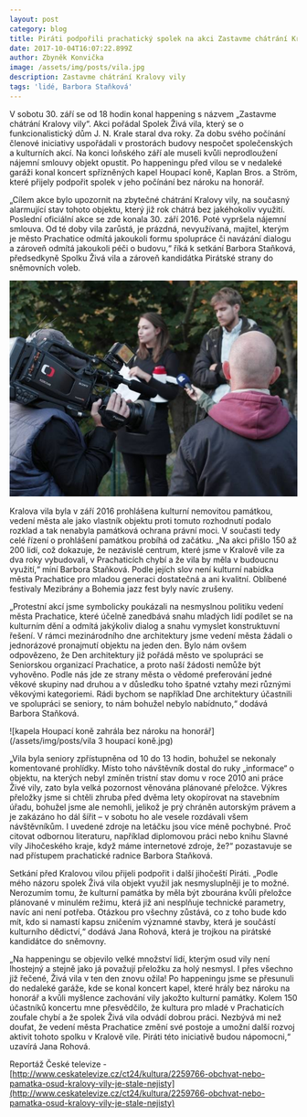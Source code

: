 ```yaml
---
layout: post
category: blog
title: Piráti podpořili prachatický spolek na akci Zastavme chátrání Kralovy vily
date: 2017-10-04T16:07:22.899Z
author: Zbyněk Konvička
image: /assets/img/posts/vila.jpg
description: Zastavme chátrání Kralovy vily
tags: 'lidé, Barbora Staňková'
---
```

V sobotu 30. září se od 18 hodin konal happening
s názvem „Zastavme chátrání Kralovy vily“. Akci pořádal Spolek Živá vila,
který se o funkcionalistický dům J. N. Krale staral dva roky. Za dobu svého počínání členové iniciativy uspořádali v prostorách
budovy nespočet společenských a kulturních akcí. Na konci loňského září ale
museli kvůli neprodloužení nájemní smlouvy objekt opustit. Po happeningu před
vilou se v nedaleké garáži konal koncert spřízněných kapel Houpací koně, Kaplan Bros. a
Ström, které přijely podpořit spolek v jeho počínání bez nároku na
honorář.

„Cílem akce bylo upozornit
na zbytečné chátrání Kralovy vily, na současný alarmující stav tohoto
objektu, který již rok chátrá bez jakéhokoliv využití. Poslední oficiální akce se zde
konala 30. září 2016. Poté vypršela nájemní smlouva. Od té doby vila zarůstá,
je prázdná, nevyužívaná, majitel, kterým je město Prachatice odmítá jakoukoli
formu spolupráce či navázání dialogu a zároveň odmítá jakoukoli péči o budovu,“
říká k setkání Barbora Staňková, předsedkyně Spolku Živá vila a zároveň
kandidátka Pirátské strany do sněmovních voleb.

![Bára Staňková je kandidátkou za pirátskou stranu do sněmovny](/assets/img/posts/vila2.jpg)

Kralova vila byla v září 2016 prohlášena
kulturní nemovitou památkou, vedení města ale jako vlastník objektu proti
tomuto rozhodnutí podalo rozklad a tak nenabyla památková ochrana právní moci.
V současti tedy celé řízení o prohlášení památkou probíhá od začátku. „Na akci přišlo 150
až 200 lidí, což dokazuje, že nezávislé centrum, které jsme v Kralově vile
za dva roky vybudovali, v Prachaticích chybí a že vila by měla
v budoucnu využití,“ míní Barbora Staňková. Podle jejích slov není
kulturní nabídka města Prachatice pro mladou generaci dostatečná a ani
kvalitní. Oblíbené festivaly Mezibrány a Bohemia jazz fest byly navíc zrušeny. 

„Protestní akcí jsme symbolicky poukázali
na nesmyslnou politiku vedení města Prachatice, které účelně zanedbává snahu
mladých lidí podílet se na kulturním dění a odmítá jakýkoliv dialog a snahu
vymyslet konstruktuvní řešení. V rámci mezinárodního dne architektury jsme
vedení města žádali o jednorázové pronajmutí objektu na jeden den. Bylo nám
ovšem odpovězeno, že Den architektury již pořádá město ve spolupráci se
Seniorskou organizací Prachatice, a proto naší žádosti nemůže být vyhověno.
Podle nás jde ze strany města o vědomé preferování jedné věkové skupiny nad
druhou a v důsledku toho špatné vztahy mezi různými věkovými kategoriemi. Rádi
bychom se například Dne architektury účastnili ve spolupráci se seniory, to nám
bohužel nebylo nabídnuto,“ dodává Barbora Staňková.

![kapela Houpací koně zahrála bez nároku na honorář](/assets/img/posts/vila 3 houpací koně.jpg)

„Vila byla seniory zpřístupněna od 10 do 13 hodin, bohužel se nekonaly komentované
prohlídky. Místo toho návštěvník dostal do ruky „informace“ o objektu, na
kterých nebyl zmíněn tristní stav domu v roce 2010 ani práce Živé vily, zato
byla velká pozornost věnována plánované přeložce. Výkres přeložky jsme si
chtěli zhruba před dvěma lety okopírovat na stavebním úřadu, bohužel jsme ale
nemohli, jelikož je prý chráněn autorským právem a je zakázáno ho dál šířit – v
sobotu ho ale vesele rozdávali všem návštěvníkům. I uvedené zdroje na letáčku
jsou více méně pochybné. Proč citovat odbornou literaturu, například diplomovou práci nebo knihu Slavné vily
Jihočeského kraje, když máme internetové zdroje, že?“ pozastavuje se nad
přístupem prachatické radnice Barbora Staňková.

Setkání před Kralovou vilou přijeli podpořit i další jihočeští
Piráti. „Podle mého názoru spolek Živá vila objekt využil jak nesmysluplněji je
to možné. Nerozumím tomu, že kulturní památka by měla být zbourána kvůli
přeložce plánované v minulém režimu, která již ani nesplňuje technické
parametry, navíc ani není potřeba. Otázkou pro všechny zůstává, co z toho
bude kdo mít, kdo si namastí kapsu zničením významné stavby, která je součástí kulturního
dědictví,“ dodává Jana Rohová, která je trojkou na pirátské kandidátce do
sněmovny. 

„Na happeningu se objevilo velké množství lidí, kterým osud vily
není lhostejný a stejně jako já považují přeložku za holý nesmysl. I přes
všechno již řečené, Živá vila v ten den znovu ožila! Po happeningu jsme se
přesunuli do nedaleké garáže, kde se konal koncert kapel, které hrály bez
nároku na honorář a kvůli myšlence zachování vily jakožto kulturní památky. Kolem
150 účastníků koncertu mne přesvědčilo, že kultura pro mladé
v Prachaticích zoufale chybí a že spolek Živá vila odvádí dobrou práci.
Nezbývá mi než doufat, že vedení města Prachatice změní své postoje a umožní
další rozvoj aktivit tohoto spolku v Kralově vile. Piráti této iniciativě
budou nápomocni,“ uzavírá Jana Rohová.

Reportáž České televize - [http://www.ceskatelevize.cz/ct24/kultura/2259766-obchvat-nebo-pamatka-osud-kralovy-vily-je-stale-nejisty](http://www.ceskatelevize.cz/ct24/kultura/2259766-obchvat-nebo-pamatka-osud-kralovy-vily-je-stale-nejisty)
